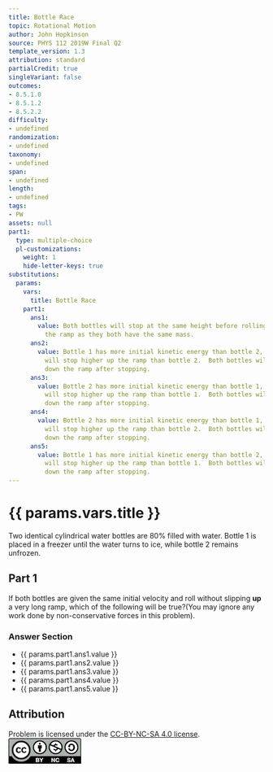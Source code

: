 ```yaml
---
title: Bottle Race
topic: Rotational Motion
author: John Hopkinson
source: PHYS 112 2019W Final Q2
template_version: 1.3
attribution: standard
partialCredit: true
singleVariant: false
outcomes:
- 8.5.1.0
- 8.5.1.2
- 8.5.2.2
difficulty:
- undefined
randomization:
- undefined
taxonomy:
- undefined
span:
- undefined
length:
- undefined
tags:
- PW
assets: null
part1:
  type: multiple-choice
  pl-customizations:
    weight: 1
    hide-letter-keys: true
substitutions:
  params:
    vars:
      title: Bottle Race
    part1:
      ans1:
        value: Both bottles will stop at the same height before rolling back down
          the ramp as they both have the same mass.
      ans2:
        value: Bottle 1 has more initial kinetic energy than bottle 2, so bottle 1
          will stop higher up the ramp than bottle 2.  Both bottles will roll back
          down the ramp after stopping.
      ans3:
        value: Bottle 2 has more initial kinetic energy than bottle 1, so bottle 2
          will stop higher up the ramp than bottle 1.  Both bottles will roll back
          down the ramp after stopping.
      ans4:
        value: Bottle 2 has more initial kinetic energy than bottle 1, so bottle 1
          will stop higher up the ramp than bottle 2.  Both bottles will roll back
          down the ramp after stopping.
      ans5:
        value: Bottle 1 has more initial kinetic energy than bottle 2, so bottle 2
          will stop higher up the ramp than bottle 1.  Both bottles will roll back
          down the ramp after stopping.
---
```

# {{ params.vars.title }}
Two identical cylindrical water bottles are 80% filled with water.  Bottle 1 is placed in a freezer until the water turns to ice, while bottle 2 remains unfrozen.

## Part 1

If both bottles are given the same initial velocity and roll without slipping **up** a very long ramp, which of the following will be true?(You may ignore any work done by non-conservative forces in this problem).

### Answer Section

- {{ params.part1.ans1.value }}
- {{ params.part1.ans2.value }}
- {{ params.part1.ans3.value }}
- {{ params.part1.ans4.value }}
- {{ params.part1.ans5.value }}

## Attribution

Problem is licensed under the [CC-BY-NC-SA 4.0 license](https://creativecommons.org/licenses/by-nc-sa/4.0/).<br> ![The Creative Commons 4.0 license requiring attribution-BY, non-commercial-NC, and share-alike-SA license.](https://raw.githubusercontent.com/firasm/bits/master/by-nc-sa.png)